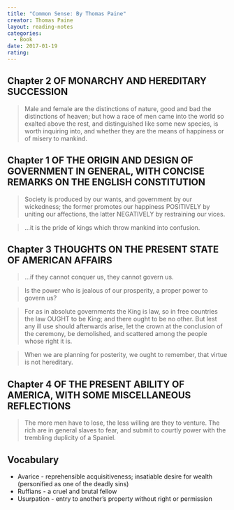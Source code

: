 ```yaml
---
title: "Common Sense: By Thomas Paine"
creator: Thomas Paine
layout: reading-notes
categories:
  - Book
date: 2017-01-19
rating: 
---
```


## Chapter 2 OF MONARCHY AND HEREDITARY SUCCESSION
> Male and female are the distinctions of nature, good and bad the distinctions of heaven; but how a race of men came into the world so exalted above the rest, and distinguished like some new species, is worth inquiring into, and whether they are the means of happiness or of misery to mankind. 

## Chapter 1 OF THE ORIGIN AND DESIGN OF GOVERNMENT IN GENERAL, WITH CONCISE REMARKS ON THE ENGLISH CONSTITUTION
> Society is produced by our wants, and government by our wickedness; the former promotes our happiness POSITIVELY by uniting our affections, the latter NEGATIVELY by restraining our vices. 
 
> …it is the pride of kings which throw mankind into confusion. 

## Chapter 3 THOUGHTS ON THE PRESENT STATE OF AMERICAN AFFAIRS
> …if they cannot conquer us, they cannot govern us. 
 
> Is the power who is jealous of our prosperity, a proper power to govern us? 

> For as in absolute governments the King is law, so in free countries the law OUGHT to be King; and there ought to be no other. But lest any ill use should afterwards arise, let the crown at the conclusion of the ceremony, be demolished, and scattered among the people whose right it is. 
 
> When we are planning for posterity, we ought to remember, that virtue is not hereditary. 

## Chapter 4 OF THE PRESENT ABILITY OF AMERICA, WITH SOME MISCELLANEOUS REFLECTIONS
> The more men have to lose, the less willing are they to venture. The rich are in general slaves to fear, and submit to courtly power with the trembling duplicity of a Spaniel. 

## Vocabulary

- Avarice - reprehensible acquisitiveness; insatiable desire for wealth (personified as one of the deadly sins)
- Ruffians  - a cruel and brutal fellow
- Usurpation -  entry to another’s property without right or permission